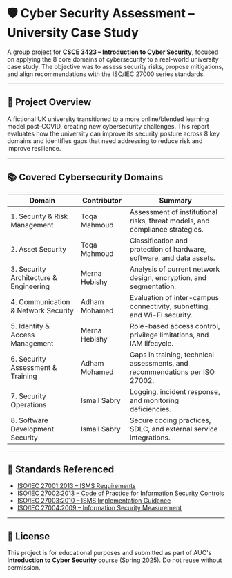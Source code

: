 # 🛡️ Cyber Security Assessment – University Case Study

A group project for **CSCE 3423 – Introduction to Cyber Security**, focused on applying the 8 core domains of cybersecurity to a real-world university case study. The objective was to assess security risks, propose mitigations, and align recommendations with the ISO/IEC 27000 series standards.

---

## 📘 Project Overview

A fictional UK university transitioned to a more online/blended learning model post-COVID, creating new cybersecurity challenges. This report evaluates how the university can improve its security posture across 8 key domains and identifies gaps that need addressing to reduce risk and improve resilience.

---

## 📚 Covered Cybersecurity Domains

| Domain | Contributor | Summary |
|--------|-------------|---------|
| 1. Security & Risk Management | Toqa Mahmoud | Assessment of institutional risks, threat models, and compliance strategies. |
| 2. Asset Security | Toqa Mahmoud | Classification and protection of hardware, software, and data assets. |
| 3. Security Architecture & Engineering | Merna Hebishy | Analysis of current network design, encryption, and segmentation. |
| 4. Communication & Network Security | Adham Mohamed | Evaluation of inter-campus connectivity, subnetting, and Wi-Fi security. |
| 5. Identity & Access Management | Merna Hebishy | Role-based access control, privilege limitations, and IAM lifecycle. |
| 6. Security Assessment & Training | Adham Mohamed | Gaps in training, technical assessments, and recommendations per ISO 27002. |
| 7. Security Operations | Ismail Sabry | Logging, incident response, and monitoring deficiencies. |
| 8. Software Development Security | Ismail Sabry | Secure coding practices, SDLC, and external service integrations. |

---

## 🔗 Standards Referenced

- [ISO/IEC 27001:2013 – ISMS Requirements](https://www.iso.org/standard/54534.html)
- [ISO/IEC 27002:2013 – Code of Practice for Information Security Controls](https://www.iso.org/standard/54533.html)
- [ISO/IEC 27003:2010 – ISMS Implementation Guidance](https://www.iso.org/standard/44375.html)
- [ISO/IEC 27004:2009 – Information Security Measurement](https://www.iso.org/standard/44376.html)

---

## 📌 License

This project is for educational purposes and submitted as part of AUC's **Introduction to Cyber Security** course (Spring 2025). Do not reuse without permission.

